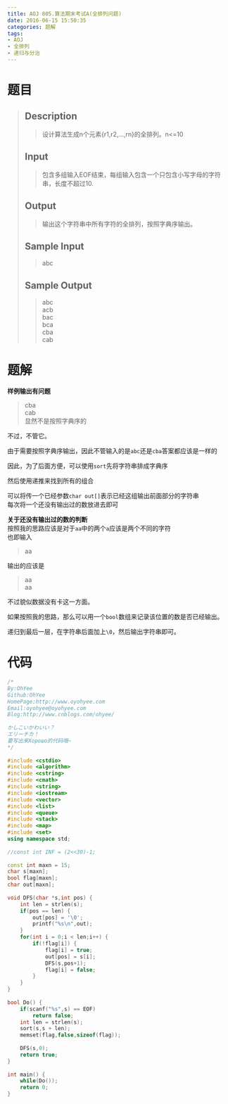 ```yaml
---
title: AOJ 805.算法期末考试A(全排列问题)
date: 2016-06-15 15:50:35
categories: 题解
tags:
- AOJ
- 全排列
- 递归与分治
---
```

# 题目
> ## Description  
> > 设计算法生成n个元素{r1,r2,…,rn}的全排列。n&lt;=10  
>   <!--more-->
> ## Input  
> > 包含多组输入EOF结束，每组输入包含一个只包含小写字母的字符串，长度不超过10.  
>   
> ## Output  
> > 输出这个字符串中所有字符的全排列，按照字典序输出。  
>   
> ## Sample Input  
> > abc  
>   
> ## Sample Output  
> > abc  
> > acb  
> > bac  
> > bca  
> > cba  
> > cab  

# 题解

**样例输出有问题**  
> cba  
> cab  
显然不是按照字典序的  

不过，不管它。  

由于需要按照字典序输出，因此不管输入的是`abc`还是`cba`答案都应该是一样的  

因此，为了后面方便，可以使用`sort`先将字符串排成字典序  

然后使用递推来找到所有的组合  

可以将传一个已经参数`char out[]`表示已经这组输出前面部分的字符串  
每次将一个还没有输出过的数放进去即可  

**关于还没有输出过的数的判断**  
按照我的思路应该是对于`aa`中的两个`a`应该是两个不同的字符  
也即输入

> aa  

输出的应该是  

> aa  
> aa  

不过貌似数据没有卡这一方面。  

如果按照我的思路，那么可以用一个`bool`数组来记录该位置的数是否已经输出。  

递归到最后一层，在字符串后面加上`\0`，然后输出字符串即可。  



# 代码
``` cpp 全排列 https://github.com/OhYee/ACM.github.io/blob/master/AOJ/805.%E7%AE%97%E6%B3%95%E6%9C%9F%E6%9C%AB%E8%80%83%E8%AF%95A.cpp 代码备份
/*
By:OhYee
Github:OhYee
HomePage:http://www.oyohyee.com
Email:oyohyee@oyohyee.com
Blog:http://www.cnblogs.com/ohyee/
 
かしこいかわいい？
エリーチカ！
要写出来Хорошо的代码哦~
*/
 
#include <cstdio>
#include <algorithm>
#include <cstring>
#include <cmath>
#include <string>
#include <iostream>
#include <vector>
#include <list>
#include <queue>
#include <stack>
#include <map>
#include <set>
using namespace std;
 
//const int INF = (2<<30)-1;
 
const int maxn = 15;
char s[maxn];
bool flag[maxn];
char out[maxn];
 
void DFS(char *s,int pos) {
    int len = strlen(s);
    if(pos == len) {
        out[pos] = '\0';
        printf("%s\n",out);
    }
    for(int i = 0;i < len;i++) {
        if(!flag[i]) {
            flag[i] = true;
            out[pos] = s[i];
            DFS(s,pos+1);
            flag[i] = false;
        }
    }
}
 
bool Do() {
    if(scanf("%s",s) == EOF)
        return false;
    int len = strlen(s);
    sort(s,s + len);
    memset(flag,false,sizeof(flag));
 
    DFS(s,0);
    return true;
}
 
int main() {
    while(Do());
    return 0;
}
```
